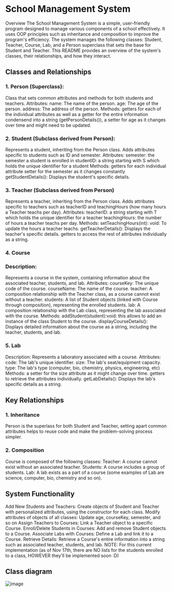 # School Management System
Overview
The School Management System is a simple, user-friendly program designed to manage various components of a school effectively. It uses OOP principles such as inheritance and composition to improve the program's efficiency. The system manages the following classes: Student, Teacher, Course, Lab, and a Person superclass that sets the base for Student and Teacher.
This README provides an overview of the system's classes, their relationships, and how they interact.

## Classes and Relationships
### 1. Person (Superclass):
  Class that sets common attributes and methods for both students and teachers.
Attributes:
name: The name of the person.
age: The age of the person.
address: The address of the person.
Methods:
getters for each of the individual attributes as well as a getter for the entire information condensend into a string (getPersonDetails()), a setter for age as it changes over time and might need to be updated.

### 2. Student (Subclass derived from Person):
Represents a student, inheriting from the Person class. Adds attributes specific to students such as ID and semester.
Attributes:
semester: the semester a student is enrolled in
studentID: a string starting with S which holds the unique identifier for a student
Methods:
getters for each individual attribute
setter for the semester as it changes constantly
getStudentDetails(): Displays the student's specific details.

### 3. Teacher (Subclass derived from Person)
Represents a teacher, inheriting from the Person class. Adds attributes specific to teachers such as teacherID and teachingHours (how many hours a Teacher teachs per day).
Attributes:
teacherID: a string starting with T which holds the unique identifier for a teacher
teachingHours: the number of hours a teacher teachs per day.
Methods:
setTeachingHours(int): void: To update the hours a teacher teachs.
getTeacherDetails(): Displays the teacher's specific details.
getters to access the rest of attributes individually as a string.

### 4. Course
### Description:
Represents a course in the system, containing information about the associated teacher, students, and lab.
Attributes:
courseKey: The unique code of the course.
courseName: The name of the course.
teacher: A composition relationship with the Teacher class, as a course cannot exist without a teacher.
students: A list of Student objects (linked with Course through composition), representing the enrolled students.
lab: A composition relationship with the Lab class, representing the lab associated with the course.
Methods:
addStudent(student):void: this  allows to add an instance of the class Student to the course.
displayCourseDetails(): Displays detailed information about the course as a string, including the teacher, students, and lab.

### 5. Lab
Description:
Represents a laboratory associated with a course.
Attributes:
code: The lab's unique identifier.
size: The lab's seat/equipment capacity.
type: The lab's type (computer, bio, chemistry, physics, engineering, etc)
Methods:
a setter for the size attribute as it might change over time.
getters to retrieve the attributes individually.
getLabDetails(): Displays the lab's specific details as a string.

## Key Relationships
### 1. Inheritance
Person is the superlass for both Student and Teacher, setting apart common attributes helps to reuse code and make the problem-solving process simpler.
### 2. Composition
Course is composed of the following classes:
Teacher: A course cannot exist without an associated teacher.
Students: A course includes a group of students.
Lab: A lab exists as a part of a course (some examples of Lab are science, computer, bio, chemistry and so on).

## System Functionality
Add New Students and Teachers: 
Create objects of Student and Teacher with personalized attributes, using the constructor for each class.
Modify attributes of objects of all classes:
Update age, courseKey, semester, and so on
Assign Teachers to Courses: 
Link a Teacher object to a specific Course.
Enroll/Delete Students in Courses: 
Add and remove Student objects to a Course.
Associate Labs with Courses: 
Define a Lab and link it to a Course.
Retrieve Details: 
Retrieve a Course's entire information into a string such as associated teacher, students, and lab.
NOTE: 
For this current implementation (as of Nov 17th, there are NO lists for the students enrolled to a class, HOWEVER they'll be implemented soon :D)

## Class diagram
![image](https://github.com/user-attachments/assets/abb848ed-225f-448e-8684-bc06844eae77)






